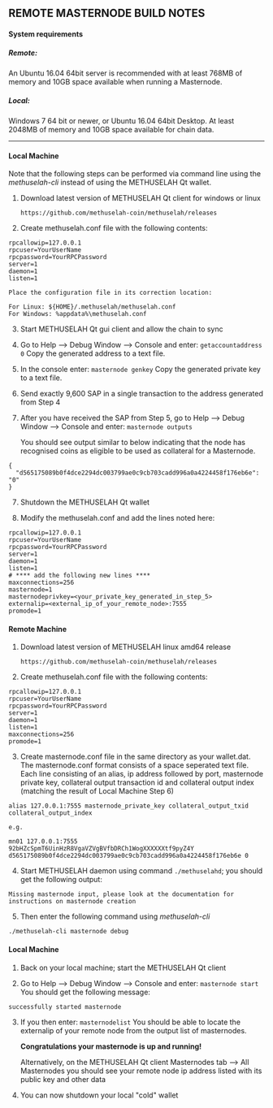 ## REMOTE MASTERNODE BUILD NOTES

#### System requirements

##### Remote:
An Ubuntu 16.04 64bit server is recommended with at least 768MB
of memory and 10GB space available when running a Masternode.

##### Local:
Windows 7 64 bit or newer, or Ubuntu 16.04 64bit Desktop.
At least 2048MB of memory and 10GB space available for chain data.

________________________________________________________________________________

#### Local Machine

Note that the following steps can be performed via command line using the *methuselah-cli*
instead of using the METHUSELAH Qt wallet.

1.  Download latest version of METHUSELAH Qt client for windows or linux

        https://github.com/methuselah-coin/methuselah/releases

2.  Create methuselah.conf file with the following contents:

```
rpcallowip=127.0.0.1
rpcuser=YourUserName
rpcpassword=YourRPCPassword
server=1
daemon=1
listen=1
```

    Place the configuration file in its correction location:

    For Linux: ${HOME}/.methuselah/methuselah.conf
    For Windows: %appdata%\methuselah.conf

3.  Start METHUSELAH Qt gui client and allow the chain to sync

4.  Go to Help --> Debug Window --> Console and enter: `getaccountaddress 0`
    Copy the generated address to a text file.

5.  In the console enter: `masternode genkey`
    Copy the generated private key to a text file.

5.  Send exactly 9,600 SAP in a single transaction to the address generated from Step 4

6.  After you have received the SAP from Step 5, go to Help --> Debug Window --> Console and enter: `masternode outputs`
    
    You should see output similar to below indicating that the node has recognised coins as eligible to be used
    as collateral for a Masternode.

```
{
  "d565175089b0f4dce2294dc003799ae0c9cb703cadd996a0a4224458f176eb6e": "0"
}
```

7.  Shutdown the METHUSELAH Qt wallet

8.  Modify the methuselah.conf and add the lines noted here:

```
rpcallowip=127.0.0.1
rpcuser=YourUserName
rpcpassword=YourRPCPassword
server=1
daemon=1
listen=1
# **** add the following new lines ****
maxconnections=256
masternode=1
masternodeprivkey=<your_private_key_generated_in_step_5>
externalip=<external_ip_of_your_remote_node>:7555
promode=1
```

#### Remote Machine

1.  Download latest version of METHUSELAH linux amd64 release

        https://github.com/methuselah-coin/methuselah/releases
2.  Create methuselah.conf file with the following contents:

```
rpcallowip=127.0.0.1
rpcuser=YourUserName
rpcpassword=YourRPCPassword
server=1
daemon=1
listen=1
maxconnections=256
promode=1
```    

3.  Create masternode.conf file in the same directory as your wallet.dat.  The masternode.conf
    format consists of a space seperated text file. Each line consisting of an alias, ip address
    followed by port, masternode private key, collateral output transaction id and collateral
    output index (matching the result of Local Machine Step 6)

```
alias 127.0.0.1:7555 masternode_private_key collateral_output_txid collateral_output_index

e.g.

mn01 127.0.0.1:7555 92bHZcSpmT6UinHzR8VgaVZVgBVfbDRCh1WogXXXXXXtf9pyZ4Y d565175089b0f4dce2294dc003799ae0c9cb703cadd996a0a4224458f176eb6e 0
```

4.  Start METHUSELAH daemon using command `./methuselahd`; you should get the following output:

```
Missing masternode input, please look at the documentation for instructions on masternode creation
```

5.  Then enter the following command using *methuselah-cli*

```
./methuselah-cli masternode debug
```

#### Local Machine

1.  Back on your local machine; start the METHUSELAH Qt client

2.  Go to Help --> Debug Window --> Console and enter: `masternode start`
    You should get the following message:

```
successfully started masternode
```

3.  If you then enter: `masternodelist`
    You should be able to locate the externalip of your remote node from the
    output list of masternodes.

    **Congratulations your masternode is up and running!**

    Alternatively, on the METHUSELAH Qt client Masternodes tab --> All Masternodes you should see your
    remote node ip address listed with its public key and other data


3.  You can now shutdown your local "cold" wallet
